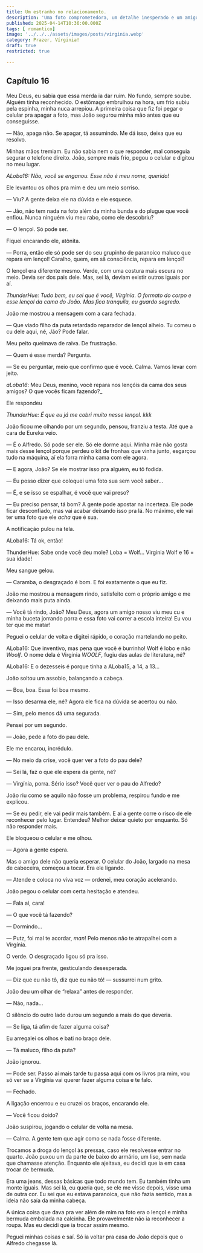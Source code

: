 ```yaml
---
title: Um estranho no relacionamento.
description: 'Uma foto comprometedora, um detalhe inesperado e um amigo paranoico demais. Virgínia precisa apagar rastros antes que a escola inteira descubra.'
published: 2025-04-14T10:36:00.000Z
tags: [ romantico]
image: '../../../assets/images/posts/virginia.webp'
category: Prazer, Vírginia!
draft: true
restricted: true

---
```


## Capítulo 16

Meu Deus, eu sabia que essa merda ia dar ruim. No fundo, sempre soube. Alguém tinha reconhecido. O estômago embrulhou na hora, um frio subiu pela espinha, minha nuca arrepiou. A primeira coisa que fiz foi pegar o celular pra apagar a foto, mas João segurou minha mão antes que eu conseguisse.

— Não, apaga não. Se apagar, tá assumindo. Me dá isso, deixa que eu resolvo.

Minhas mãos tremiam. Eu não sabia nem o que responder, mal conseguia segurar o telefone direito. João, sempre mais frio, pegou o celular e digitou no meu lugar.

_ALoba16: Não, você se enganou. Esse não é meu nome, querido!_

Ele levantou os olhos pra mim e deu um meio sorriso.

— Viu? A gente deixa ele na dúvida e ele esquece.

— Jão, não tem nada na foto além da minha bunda e do plugue que você enfiou. Nunca ninguém viu meu rabo, como ele descobriu?

— O lençol. Só pode ser.

Fiquei encarando ele, atônita.

— Porra, então ele só pode ser do seu grupinho de paranoico maluco que repara em lençol! Caralho, quem, em sã consciência, repara em lençol?

O lençol era diferente mesmo. Verde, com uma costura mais escura no meio. Devia ser dos pais dele. Mas, sei lá, deviam existir outros iguais por aí.

_ThunderHue:_ _Tudo bem, eu sei que é você, Virgínia. O formato do corpo e esse lençol da cama do João. Mas fica tranquila, eu guardo segredo._

João me mostrou a mensagem com a cara fechada.

— Que viado filho da puta retardado reparador de lençol alheio. Tu comeu o cu dele aqui, né, Jão? Pode falar.

Meu peito queimava de raiva. De frustração.

— Quem é esse merda? Pergunta.

— Se eu perguntar, meio que confirmo que é você. Calma. Vamos levar com jeito.

_aLoba16_: Meu Deus, menino, você repara nos lençóis da cama dos seus amigos? O que vocês ficam fazendo?_

Ele respondeu

_ThunderHue:_ _É que eu já me cobri muito nesse lençol._ _kkk_

João ficou me olhando por um segundo, pensou, franziu a testa. Até que a cara de Eureka veio.

— É o Alfredo. Só pode ser ele. Só ele dorme aqui. Minha mãe não gosta mais desse lençol porque perdeu o kit de fronhas que vinha junto, esgarçou tudo na máquina, aí ela forra minha cama com ele agora.

— E agora, João? Se ele mostrar isso pra alguém, eu tô fodida.

— Eu posso dizer que coloquei uma foto sua sem você saber...

— É, e se isso se espalhar, é você que vai preso?

— Eu preciso pensar, tá bom? A gente pode apostar na incerteza. Ele pode ficar desconfiado, mas vai acabar deixando isso pra lá. No máximo, ele vai ter uma foto que ele _acha_ que é sua.

A notificação pulou na tela.

ALoba16: Tá ok, então!

ThunderHue: Sabe onde você deu mole? Loba = Wolf… Virginia Wolf e 16 = sua idade!

Meu sangue gelou.

— Caramba, o desgraçado é bom. E foi exatamente o que eu fiz.

João me mostrou a mensagem rindo, satisfeito com o próprio amigo e me deixando mais puta ainda.

— Você tá rindo, João? Meu Deus, agora um amigo nosso viu meu cu e minha buceta jorrando porra e essa foto vai correr a escola inteira! Eu vou ter que me matar!

Peguei o celular de volta e digitei rápido, o coração martelando no peito.

ALoba16: Que inventivo, mas pena que você é burrinho! Wolf é lobo e não _Woolf_. O nome dela é Virginia _WOOLF_, fugiu das aulas de literatura, né?

ALoba16: E o dezesseis é porque tinha a ALoba15, a 14, a 13…

João soltou um assobio, balançando a cabeça.

— Boa, boa. Essa foi boa mesmo.

— Isso desarma ele, né? Agora ele fica na dúvida se acertou ou não.

— Sim, pelo menos dá uma segurada.

Pensei por um segundo.

— João, pede a foto do pau dele.

Ele me encarou, incrédulo.

— No meio da crise, você quer ver a foto do pau dele?

— Sei lá, faz o que ele espera da gente, né?

— Virgínia, porra. Sério isso? Você quer ver o pau do Alfredo?

João riu como se aquilo não fosse um problema, respirou fundo e me explicou.

— Se eu pedir, ele vai pedir mais também. E aí a gente corre o risco de ele reconhecer pelo lugar. Entendeu? Melhor deixar quieto por enquanto. Só não responder mais.

Ele bloqueou o celular e me olhou.

— Agora a gente espera.

Mas o amigo dele não queria esperar. O celular do João, largado na mesa de cabeceira, começou a tocar. Era ele ligando.

— Atende e coloca no viva voz — ordenei, meu coração acelerando.

João pegou o celular com certa hesitação e atendeu.

— Fala aí, cara!

— O que você tá fazendo?

— Dormindo…

— Putz, foi mal te acordar, _man_! Pelo menos não te atrapalhei com a Virgínia.

O verde. O desgraçado ligou só pra isso.

Me joguei pra frente, gesticulando desesperada.

— Diz que eu não tô, diz que eu não tô! — sussurrei num grito.

João deu um olhar de “relaxa” antes de responder.

— Não, nada…

O silêncio do outro lado durou um segundo a mais do que deveria.

— Se liga, tá afim de fazer alguma coisa?

Eu arregalei os olhos e bati no braço dele.

— Tá maluco, filho da puta?

João ignorou.

— Pode ser. Passo aí mais tarde tu passa aqui com os livros pra mim, vou só ver se a Virgínia vai querer fazer alguma coisa e te falo.

— Fechado.

A ligação encerrou e eu cruzei os braços, encarando ele.

— Você ficou doido?

João suspirou, jogando o celular de volta na mesa.

— Calma. A gente tem que agir como se nada fosse diferente.

Trocamos a droga do lençol às pressas, caso ele resolvesse entrar no quarto. João puxou um da parte de baixo do armário, um liso, sem nada que chamasse atenção. Enquanto ele ajeitava, eu decidi que ia em casa trocar de bermuda.

Era uma jeans, dessas básicas que todo mundo tem. Eu também tinha um monte iguais. Mas sei lá, eu queria que, se ele me visse depois, visse uma de outra cor. Eu sei que eu estava paranoica, que não fazia sentido, mas a ideia não saía da minha cabeça.

A única coisa que dava pra ver além de mim na foto era o lençol e minha bermuda embolada na calcinha. Ele provavelmente não ia reconhecer a roupa. Mas eu decidi que ia trocar assim mesmo.

Peguei minhas coisas e saí. Só ia voltar pra casa do João depois que o Alfredo chegasse lá.
